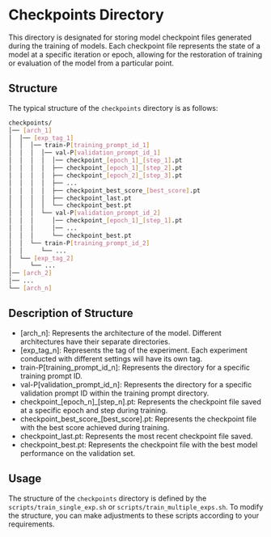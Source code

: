 # Checkpoints Directory

This directory is designated for storing model checkpoint files generated during the training of models. Each checkpoint file represents the state of a model at a specific iteration or epoch, allowing for the restoration of training or evaluation of the model from a particular point.

## Structure

The typical structure of the `checkpoints` directory is as follows:

```bash
checkpoints/
│── [arch_1]
│  │── [exp_tag_1]
│  │  │── train-P[training_prompt_id_1]
│  │  │  │── val-P[validation_prompt_id_1]
│  │  │  │  │── checkpoint_[epoch_1]_[step_1].pt
│  │  │  │  ├── checkpoint_[epoch_1]_[step_2].pt
│  │  │  │  ├── checkpoint_[epoch_2]_[step_3].pt
│  │  │  │  ├── ...
│  │  │  │  ├── checkpoint_best_score_[best_score].pt
│  │  │  │  ├── checkpoint_last.pt
│  │  │  │  └── checkpoint_best.pt
│  │  │  └── val-P[validation_prompt_id_2]
│  │  │     │── checkpoint_[epoch_1]_[step_1].pt
│  │  │     │── ...
│  │  │     └── checkpoint_best.pt
│  │  └── train-P[training_prompt_id_2]
│  │     └── ...
│  └── [exp_tag_2]
│     └── ...
│── [arch_2]
│── ...
└── [arch_n]
```

## Description of Structure
- [arch_n]: Represents the architecture of the model. Different architectures have their separate directories.
- [exp_tag_n]: Represents the tag of the experiment. Each experiment conducted with different settings will have its own tag.
- train-P[training_prompt_id_n]: Represents the directory for a specific training prompt ID.
- val-P[validation_prompt_id_n]: Represents the directory for a specific validation prompt ID within the training prompt directory.
- checkpoint_[epoch_n]_[step_n].pt: Represents the checkpoint file saved at a specific epoch and step during training.
- checkpoint_best_score_[best_score].pt: Represents the checkpoint file with the best score achieved during training.
- checkpoint_last.pt: Represents the most recent checkpoint file saved.
- checkpoint_best.pt: Represents the checkpoint file with the best model performance on the validation set.

## Usage
The structure of the `checkpoints` directory is defined by the `scripts/train_single_exp.sh` or `scripts/train_multiple_exps.sh`. To modify the structure, you can make adjustments to these scripts according to your requirements.